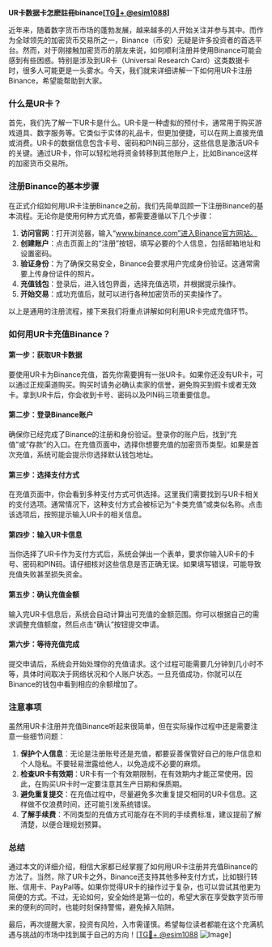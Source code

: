 **UR卡数据卡怎麽註冊binance[[TG💪+ @esim1088](https://t.me/s/esim1088)]**

近年来，随着数字货币市场的蓬勃发展，越来越多的人开始关注并参与其中。而作为全球领先的加密货币交易所之一，Binance（币安）无疑是许多投资者的首选平台。然而，对于刚接触加密货币的朋友来说，如何顺利注册并使用Binance可能会感到有些困惑。特别是涉及到UR卡（Universal Research Card）这类数据卡时，很多人可能更是一头雾水。今天，我们就来详细讲解一下如何用UR卡注册Binance，希望能帮助到大家。

### 什么是UR卡？

首先，我们先了解一下UR卡是什么。UR卡是一种虚拟的预付卡，通常用于购买游戏道具、数字服务等。它类似于实体的礼品卡，但更加便捷，可以在网上直接充值或消费。UR卡的数据信息包含卡号、密码和PIN码三部分，这些信息是激活UR卡的关键。通过UR卡，你可以轻松地将资金转移到其他账户上，比如Binance这样的加密货币交易所。

### 注册Binance的基本步骤

在正式介绍如何用UR卡注册Binance之前，我们先简单回顾一下注册Binance的基本流程。无论你是使用何种方式充值，都需要遵循以下几个步骤：

1. **访问官网**：打开浏览器，输入“www.binance.com”进入Binance官方网站。
2. **创建账户**：点击页面上的“注册”按钮，填写必要的个人信息，包括邮箱地址和设置密码。
3. **验证身份**：为了确保交易安全，Binance会要求用户完成身份验证。这通常需要上传身份证件的照片。
4. **充值钱包**：登录后，进入钱包界面，选择充值选项，并根据提示操作。
5. **开始交易**：成功充值后，就可以进行各种加密货币的买卖操作了。

以上是通用的注册流程，接下来我们将重点讲解如何利用UR卡完成充值环节。

### 如何用UR卡充值Binance？

#### 第一步：获取UR卡数据
要使用UR卡为Binance充值，首先你需要拥有一张UR卡。如果你还没有UR卡，可以通过正规渠道购买。购买时请务必确认卖家的信誉，避免购买到假卡或者无效卡。拿到UR卡后，你会收到卡号、密码以及PIN码三项重要信息。

#### 第二步：登录Binance账户
确保你已经完成了Binance的注册和身份验证。登录你的账户后，找到“充值”或“存款”的入口。在充值页面中，选择你想要充值的加密货币类型。如果是首次充值，系统可能会提示你选择默认钱包地址。

#### 第三步：选择支付方式
在充值页面中，你会看到多种支付方式可供选择。这里我们需要找到与UR卡相关的支付选项。通常情况下，这种支付方式会被标记为“卡类充值”或类似名称。点击该选项后，按照提示输入UR卡的相关信息。

#### 第四步：输入UR卡信息
当你选择了UR卡作为支付方式后，系统会弹出一个表单，要求你输入UR卡的卡号、密码和PIN码。请仔细核对这些信息是否正确无误。如果填写错误，可能导致充值失败甚至损失资金。

#### 第五步：确认充值金额
输入完UR卡信息后，系统会自动计算出可充值的金额范围。你可以根据自己的需求调整充值额度，然后点击“确认”按钮提交申请。

#### 第六步：等待充值完成
提交申请后，系统会开始处理你的充值请求。这个过程可能需要几分钟到几小时不等，具体时间取决于网络状况和个人账户状态。一旦充值成功，你就可以在Binance的钱包中看到相应的余额增加了。

### 注意事项

虽然用UR卡注册并充值Binance听起来很简单，但在实际操作过程中还是需要注意一些细节问题：

1. **保护个人信息**：无论是注册账号还是充值，都要妥善保管好自己的账户信息和个人隐私。不要轻易泄露给他人，以免造成不必要的麻烦。
2. **检查UR卡有效期**：UR卡有一个有效期限制，在有效期内才能正常使用。因此，在购买UR卡时一定要注意其生产日期和保质期。
3. **避免重复提交**：在充值过程中，尽量避免多次重复提交相同的UR卡信息。这样做不仅浪费时间，还可能引发系统错误。
4. **了解手续费**：不同类型的充值方式可能存在不同的手续费标准，建议提前了解清楚，以便合理规划预算。

### 总结

通过本文的详细介绍，相信大家都已经掌握了如何用UR卡注册并充值Binance的方法了。当然，除了UR卡之外，Binance还支持其他多种支付方式，比如银行转账、信用卡、PayPal等。如果你觉得UR卡的操作过于复杂，也可以尝试其他更为简便的方式。不过，无论如何，安全始终是第一位的，希望大家在享受数字货币带来的便利的同时，也能时刻保持警惕，避免掉入陷阱。

最后，再次提醒大家，投资有风险，入市需谨慎。希望每位读者都能在这个充满机遇与挑战的市场中找到属于自己的方向！[[TG💪+ @esim1088](https://t.me/s/esim1088) ![Image](https://i.postimg.cc/4NQfJmqS/Snipaste-2025-05-13-00-14-12.png)]